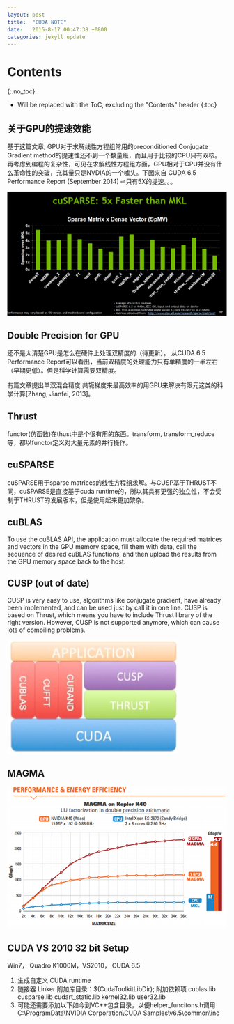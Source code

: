 ```yaml
---
layout: post
title:  "CUDA NOTE"
date:   2015-8-17 00:47:38 +0800
categories: jekyll update
---
```

# Contents
{:.no_toc}

* Will be replaced with the ToC, excluding the "Contents" header
{:toc}


关于GPU的提速效能
----------------
基于这篇文章, GPU对于求解线性方程组常用的preconditioned Conjugate Gradient method的提速性还不到一个数量级，而且用于比较的CPU只有双核。再考虑到编程的复杂性，可见在求解线性方程组方面，GPU相对于CPU并没有什么革命性的突破，充其量只是NVDIA的一个噱头。下图来自 CUDA 6.5 Performance Report (September 2014) ⇨只有5X的提速。。。

![](https://raw.githubusercontent.com/lealzhan/lealzhan.github.io/master/_pictures/2015-8-17-CUDA-NOTE-0.png)

Double Precision for GPU
-----------------------
还不是太清楚GPU是怎么在硬件上处理双精度的（待更新）。 从CUDA 6.5 Performance Report可以看出，当前双精度的处理能力只有单精度的一半左右（早期更低）。但是科学计算需要双精度。

有篇文章提出单双混合精度 共轭梯度来最高效率的用GPU来解决有限元这类的科学计算[Zhang, Jianfei, 2013]。


Thrust
-------
functor(仿函数)在thust中是个很有用的东西。transform, transform_reduce等，都以functor定义对大量元素的并行操作。


cuSPARSE
--------
cuSPARSE用于sparse matrices的线性方程组求解。与CUSP基于THRUST不同，cuSPARSE是直接基于cuda runtime的，所以其具有更强的独立性，不会受制于THRUST的发展版本，但是使用起来更加繁杂。


cuBLAS
-------
To use the cuBLAS API, the application must allocate the required matrices and vectors in the GPU memory space, fill them with data, call the sequence of desired cuBLAS functions, and then upload the results from the GPU memory space back to the host.

CUSP (out of date)
-----------------
CUSP is very easy to use, algorithms like conjugate gradient, have already been implemented, and can be used just by call it in one line. 
CUSP is based on Thrust, which means you have to include Thrust library of the right version. However, CUSP is not supported anymore, which can cause lots of compiling problems.

![](https://raw.githubusercontent.com/lealzhan/lealzhan.github.io/master/_pictures/2015-8-17-CUDA-NOTE-1.JPG)

MAGMA
-----
![](https://raw.githubusercontent.com/lealzhan/lealzhan.github.io/master/_pictures/2015-8-17-CUDA-NOTE-2.png)


CUDA VS 2010 32 bit Setup
-------------------------
Win7， Quadro K1000M，VS2010， CUDA 6.5
1. 生成自定义
CUDA runtime
2.  链接器 Linker 附加库目录：$(CudaToolkitLibDir);
附加依赖项
cublas.lib
cusparse.lib
cudart_static.lib
kernel32.lib
user32.lib
3.  可能还需要添加以下如今到VC++包含目录，以便helper_funcitons.h调用
C:\ProgramData\NVIDIA Corporation\CUDA Samples\v6.5\common\inc

